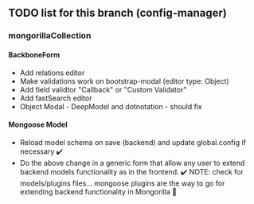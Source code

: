 ## TODO list for this branch (config-manager)

### mongorillaCollection

#### BackboneForm
* Add relations editor
* Make validations work on bootstrap-modal (editor type: Object)
* Add field validtor "Callback" or "Custom Validator"
* Add fastSearch editor
* Object Modal - DeepModel and dotnotation - should fix

#### Mongoose Model
* Reload model schema on save (backend) and update global.config if necessary :heavy_check_mark:
* Do the above change in a generic form that allow any user to extend backend models functionality as in the frontend. :heavy_check_mark:
NOTE: check for models/plugins files... mongoose plugins are the way to go for extending backend functionality in Mongorilla :monkey:
